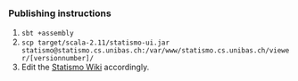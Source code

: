### Publishing instructions ###


1. ``` sbt +assembly ```
2. ``` scp target/scala-2.11/statismo-ui.jar statismo@statismo.cs.unibas.ch:/var/www/statismo.cs.unibas.ch/viewer/[versionnumber]/  ```
3. Edit the [Statismo Wiki](https://github.com/statismo/statismo/wiki/Statismo%20Viewer) accordingly.